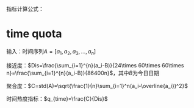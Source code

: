 指标计算公式：

# time quota

输入：时间序列$A=[a_1,a_2,a_3,...,a_n]$

接近度：$Dis=\frac{\sum_{i=1}^{n}(a_i-B)}{24\times 60\times 60\times n}=\frac{\sum_{i=1}^{n}(a_i-B)}{86400n}$，其中$B$为今日日期

聚合度：$C=std(A)=\sqrt{\frac{1}{n}\sum_{i=1}^n(a_i-\overline{a_i})^2}$

时间热度指标：$q_{time}=\frac{C}{Dis}$
